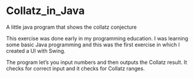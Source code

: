# Collatz_in_Java
A little java program that shows the collatz conjecture

This exercise was done early in my programming education.
I was learning some basic Java programming and this was the first exercise in which I created a UI with Swing.

The program let’s you input numbers and then outputs the Collatz result. 
It checks for correct input and it checks for Collatz ranges.
